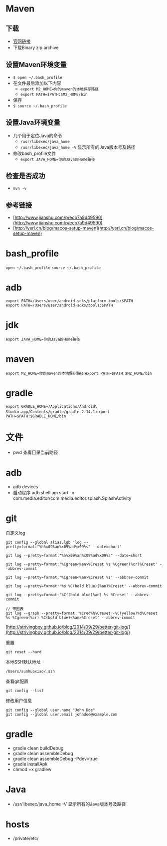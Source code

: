 # Maven

## 下载

- [官网链接](https://maven.apache.org/download.cgi)
- 下载Binary zip archive

## 设置Maven环境变量

- `$ open ~/.bash_profile`
- 在文件最后添加以下内容
	- `export M2_HOME=你的maven的本地保存路径`
	- `export PATH=$PATH:$M2_HOME/bin`
- 保存
- `$ source ~/.bash_profile` 

## 设置Java环境变量

- 几个用于定位Java的命令
	- `/usr/libexec/java_home`
	- `/usr/libexec/java_home -V` 显示所有的Java版本号及路径
- 修改bash_profile文件
	- `export JAVA_HOME=你的Java的Home路径`

## 检查是否成功

- `mvn -v`   

## 参考链接

- [http://www.jianshu.com/p/ecb7a9d49590](http://www.jianshu.com/p/ecb7a9d49590)
- [http://yerl.cn/blog/macos-setup-maven](http://yerl.cn/blog/macos-setup-maven)

# bash_profile

`open ~/.bash_profile`
`source ~/.bash_profile`

# adb

`export PATH=/Users/user/android-sdks/platform-tools:$PATH`  
`export PATH=/Users/user/android-sdks/tools:$PATH`

# jdk

`export JAVA_HOME=你的Java的Home路径`

# maven

`export M2_HOME=你的maven的本地保存路径`
`export PATH=$PATH:$M2_HOME/bin`

# gradle

`export GRADLE_HOME=/Applications/Android\ Studio.app/Contents/gradle/gradle-2.14.1`
`export PATH=$PATH:$GRADLE_HOME/bin`

# 文件

- pwd 查看目录当前路径

# adb

- adb devices
- 启动程序 adb shell am start -n com.media.editor/com.media.editor.splash.SplashActivity

# git

自定义log

```
git config --global alias.lgb 'log --pretty=format:"%h%x09%an%x09%ad%x09%s" --date=short'

git log --pretty=format:"%h%x09%an%x09%ad%x09%s" --date=short

git log --pretty=format:'%Cgreen<%an>%Creset %s %Cgreen(%cr)%Creset' --abbrev-commit

git log --pretty=format:'%Cgreen<%an>%Creset %s' --abbrev-commit

git log --pretty=format:'%s %C(bold blue)(%an)%Creset' --abbrev-commit

git log --pretty=format:'%C((bold blue)%an) %s %Creset' --abbrev-commit
```
```
// 带图表
git log --graph --pretty=format:'%Cred%h%Creset -%C(yellow)%d%Creset %s %Cgreen(%cr) %C(bold blue)<%an>%Creset' --abbrev-commit
```

[http://strivingboy.github.io/blog/2014/09/29/better-git-log/](http://strivingboy.github.io/blog/2014/09/29/better-git-log/)

重置

```
git reset --hard
```

本地SSH默认地址 

```
/Users/sunhuaxiao/.ssh
```

查看git配置 

```
git config --list
```

修改用户信息

```
git config --global user.name "John Doe"
git config --global user.email johndoe@example.com
```

# gradle

- gradle clean buildDebug
- gradle clean assembleDebug
- gradle clean assembleDebug -Pdev=true
- gradle installApk
- chmod +x gradlew

# Java

- /usr/libexec/java_home -V 显示所有的Java版本号及路径

# hosts

- /private/etc/